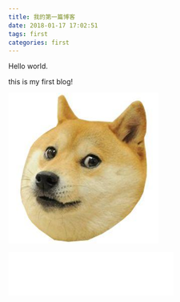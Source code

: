 ```yaml
---
title: 我的第一篇博客
date: 2018-01-17 17:02:51
tags: first
categories: first
---
```


Hello world.

this is my first blog!

<!--more-->

![狗子照片镇楼](/img/doge.jpg)

<iframe frameborder="no" border="0" marginwidth="0" marginheight="0" width=330 height=86 src="//music.163.com/outchain/player?type=2&id=19078759&auto=1&height=66"></iframe>
